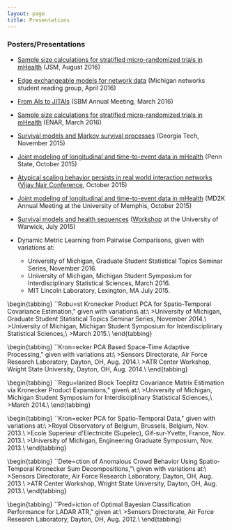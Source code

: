 ```yaml
---
layout: page
title: Presentations
---
```


### Posters/Presentations
- [Sample size calculations for stratified micro-randomized trials in mHealth](https://drive.google.com/open?id=0B5rDVdyXJbJgeGZXbHg3VlF1b0U) (JSM, August 2016)
- [Edge exchangeable models for network data](https://drive.google.com/open?id=0B5rDVdyXJbJgVjRtS0YwWjZOc1U) (Michigan networks student reading group, April 2016)
- [From AIs to JITAIs](https://drive.google.com/open?id=0B5rDVdyXJbJgUVgzaERoMFV5QW8) (SBM Annual Meeting, March 2016)
- [Sample size calculations for stratified micro-randomized trials in mHealth](https://drive.google.com/file/d/0B5rDVdyXJbJgaEdxNWJ3cFVkUzA/view?usp=sharing) (ENAR, March 2016)
-  [Survival models and Markov survival processes](https://drive.google.com/file/d/0B5rDVdyXJbJgN1FJOEdlNGV0SnM/view?usp=sharing) (Georgia Tech, November 2015)
-  [Joint modeling of longitudinal and time-to-event data in mHealth](https://drive.google.com/file/d/0B5rDVdyXJbJgV0M1UlBqc3FhNkE/view?usp=sharing) (Penn State, October 2015)
-  [Atypical scaling behavior persists in real world interaction networks](https://drive.google.com/file/d/0B5rDVdyXJbJgZDBaRGxWcHVxZzg/view?usp=sharing) ([Vijay Nair Conference](https://sites.lsa.umich.edu/vn65/), October 2015)
-  [Joint modeling of longitudinal and time-to-event data in mHealth](https://drive.google.com/file/d/0B5rDVdyXJbJgTWU5NEtVWGRnNzQ/view?usp=sharing) (MD2K Annual Meeting at the University of Memphis, October 2015)
-  [Survival models and health sequences](https://drive.google.com/file/d/0B5rDVdyXJbJgNWJ4bm5ZMEg5cVE/view?usp=sharing) ([Workshop](www2.warwick.ac.uk/fac/sci/statistics/crism/workshops/fmlsjd/) at the University of Warwick, July 2015)


- Dynamic Metric Learning from Pairwise Comparisons, given with variations at:
  - University of Michigan, Graduate Student Statistical Topics Seminar Series, November 2016.
  - University of Michigan, Michigan Student Symposium for Interdisciplinary Statistical Sciences, March 2016.
  - MIT Lincoln Laboratory, Lexington, MA July 2015.



\begin{tabbing}
``Robu\=st Kronecker Product PCA for Spatio-Temporal Covariance Estimation," given with variations\\ at:\\
\>University of Michigan, Graduate Student Statistical Topics Seminar Series, November 2014.\\
\>University of Michigan, Michigan Student Symposium for Interdisciplinary Statistical Sciences,\\ \>March 2015.\\
\end{tabbing}

\begin{tabbing}
``Kron\=ecker PCA Based Space-Time Adaptive Processing," given with variations at:\\
\>Sensors Directorate, Air Force Research Laboratory, Dayton, OH, Aug. 2014.\\
\>ATR Center Workshop, Wright State University, Dayton, OH, Aug. 2014.\\
\end{tabbing}

\begin{tabbing}
``Regu\=larized Block Toeplitz Covariance Matrix Estimation via Kronecker Product Expansions," given\\ at:\\
\>University of Michigan, Michigan Student Symposium for Interdisciplinary Statistical Sciences,\\ \>March 2014.\\
\end{tabbing}

\begin{tabbing}
``Kron\=ecker PCA for Spatio-Temporal Data," given with variations at:\\
\>Royal Observatory of Belgium, Brussels, Belgium, Nov. 2013.\\
\>Ecole Superieur d'Electricite (Supelec), Gif-sur-Yvette, France, Nov. 2013.\\
\>University of Michigan, Engineering Graduate Symposium, Nov. 2013.\\
\end{tabbing}

\begin{tabbing}
``Dete\=ction of Anomalous Crowd Behavior Using Spatio-Temporal Kronecker Sum Decompositions,"\\ given with variations at:\\
\>Sensors Directorate, Air Force Research Laboratory, Dayton, OH, Aug. 2013.\\
\>ATR Center Workshop, Wright State University, Dayton, OH, Aug. 2013.\\
\end{tabbing}

\begin{tabbing}
``Pred\=iction of Optimal Bayesian Classification Performance for LADAR ATR," given at:\\
\>Sensors Directorate, Air Force Research Laboratory, Dayton, OH, Aug. 2012.\\
\end{tabbing}

